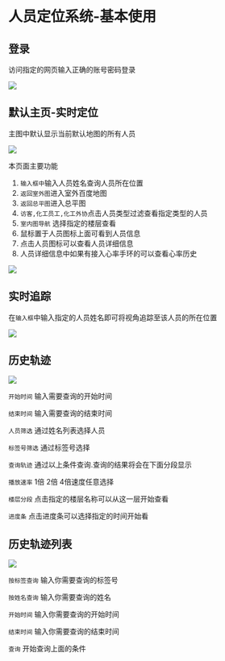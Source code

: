 # 人员定位系统-基本使用



## 登录

访问指定的网页输入正确的账号密码登录

![](https://xindoo-doc.oss-cn-shanghai.aliyuncs.com/doc20191104162827.png)

## 默认主页-实时定位

主图中默认显示当前默认地图的所有人员

![](https://xindoo-doc.oss-cn-shanghai.aliyuncs.com/doc20191104162850.png)

本页面主要功能

1. `输入框中`输入人员姓名查询人员所在位置
2. `返回室外图`进入室外百度地图
3. `返回总平图`进入总平图
4. `访客,化工员工,化工外协`点击人员类型过滤查看指定类型的人员
5. `室内图导航` 选择指定的楼层查看
6. 鼠标置于人员图标上面可看到人员信息
7. 点击人员图标可以查看人员详细信息
8. 人员详细信息中如果有接入心率手环的可以查看心率历史

![](https://xindoo-doc.oss-cn-shanghai.aliyuncs.com/doc20191104164002.png)

## 实时追踪

在`输入框`中输入指定的人员姓名即可将视角追踪至该人员的所在位置

![](https://xindoo-doc.oss-cn-shanghai.aliyuncs.com/doc20191104164110.png)



## 历史轨迹

![](https://xindoo-doc.oss-cn-shanghai.aliyuncs.com/doc20191104164305.png)

`开始时间` 输入需要查询的开始时间

`结束时间` 输入需要查询的结束时间

`人员筛选` 通过姓名列表选择人员

`标签号筛选` 通过标签号选择

`查询轨迹` 通过以上条件查询.查询的结果将会在下面分段显示

`播放速率` 1倍 2倍 4倍速度任意选择

`楼层分段` 点击指定的楼层名称可以从这一层开始查看

`进度条` 点击进度条可以选择指定的时间开始看



## 历史轨迹列表

![](https://xindoo-doc.oss-cn-shanghai.aliyuncs.com/doc20191104164655.png)

`按标签查询` 输入你需要查询的标签号

`按姓名查询` 输入你需要查询的姓名 

`开始时间` 输入你需要查询的开始时间

`结束时间` 输入你需要查询的结束时间

`查询` 开始查询上面的条件







